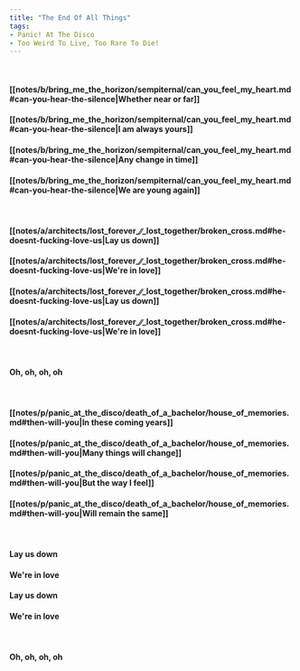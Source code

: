 ```yaml
---
title: "The End Of All Things"
tags:
- Panic! At The Disco
- Too Weird To Live, Too Rare To Die!
---
```

&nbsp;
#### [[notes/b/bring_me_the_horizon/sempiternal/can_you_feel_my_heart.md#can-you-hear-the-silence|Whether near or far]]
#### [[notes/b/bring_me_the_horizon/sempiternal/can_you_feel_my_heart.md#can-you-hear-the-silence|I am always yours]]
#### [[notes/b/bring_me_the_horizon/sempiternal/can_you_feel_my_heart.md#can-you-hear-the-silence|Any change in time]]
#### [[notes/b/bring_me_the_horizon/sempiternal/can_you_feel_my_heart.md#can-you-hear-the-silence|We are young again]]
&nbsp;
#### [[notes/a/architects/lost_forever_∕∕_lost_together/broken_cross.md#he-doesnt-fucking-love-us|Lay us down]]
#### [[notes/a/architects/lost_forever_∕∕_lost_together/broken_cross.md#he-doesnt-fucking-love-us|We're in love]]
#### [[notes/a/architects/lost_forever_∕∕_lost_together/broken_cross.md#he-doesnt-fucking-love-us|Lay us down]]
#### [[notes/a/architects/lost_forever_∕∕_lost_together/broken_cross.md#he-doesnt-fucking-love-us|We're in love]]
&nbsp;
#### Oh, oh, oh, oh
&nbsp;
#### [[notes/p/panic_at_the_disco/death_of_a_bachelor/house_of_memories.md#then-will-you|In these coming years]]
#### [[notes/p/panic_at_the_disco/death_of_a_bachelor/house_of_memories.md#then-will-you|Many things will change]]
#### [[notes/p/panic_at_the_disco/death_of_a_bachelor/house_of_memories.md#then-will-you|But the way I feel]]
#### [[notes/p/panic_at_the_disco/death_of_a_bachelor/house_of_memories.md#then-will-you|Will remain the same]]
&nbsp;
#### Lay us down
#### We're in love
#### Lay us down
#### We're in love
&nbsp;
#### Oh, oh, oh, oh
